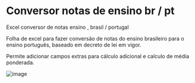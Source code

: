 # Conversor notas de ensino br / pt
Excel conversor de notas ensino , brasil / portugal

Folha de excel para fazer conversão de notas do ensino brasileiro para o ensino português, baseado em decreto de lei em vigor.

Permite adicionar campos extras para cálculo adicional e calculo de média ponderada.

![image](https://user-images.githubusercontent.com/65983803/214093710-73d6331f-4371-4c71-bc70-0803ad718f7d.png)


